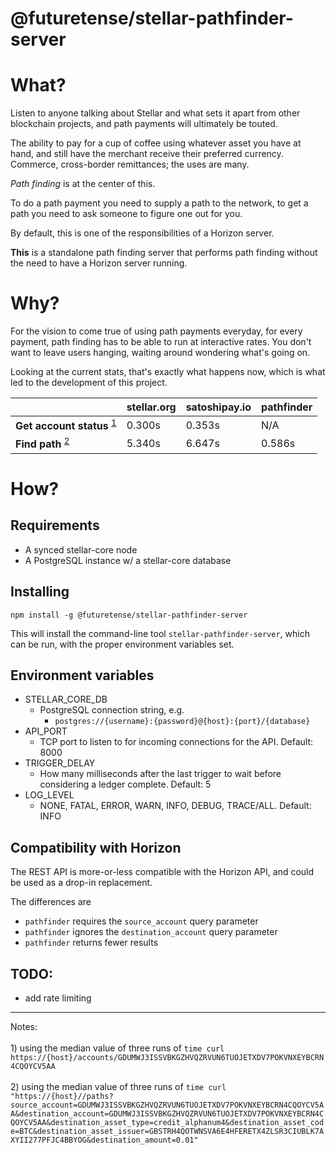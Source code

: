 # @futuretense/stellar-pathfinder-server

# What?

Listen to anyone talking about Stellar and what sets it apart from other blockchain projects,
and path payments will ultimately be touted.

The ability to pay for a cup of coffee using whatever asset you have at hand, and still have the merchant receive their preferred currency. 
Commerce, cross-border remittances; the uses are many.

*Path finding* is at the center of this.

To do a path payment you need to supply a path to the network, to get a path you need to ask someone to figure one out for you.

By default, this is one of the responsibilities of a Horizon server.

**This** is a standalone path finding server that performs path finding without the need to have a Horizon server running.

# Why?

For the vision to come true of using path payments everyday, for every payment, path finding has to be able to run at interactive rates.
You don't want to leave users hanging, waiting around wondering what's going on.

Looking at the current stats, that's exactly what happens now, which is what led to the development of this project.

|       | stellar.org |  satoshipay.io | pathfinder |
|-------|-------------|----------------|------------|
|**Get account status** <sup>[1](#note1)</sup>  |  0.300s     |     0.353s     |     N/A    |
|**Find path** <sup>[2](#note2)</sup>  |  5.340s     |     6.647s     |    0.586s  |


# How?

## Requirements

* A synced stellar-core node
* A PostgreSQL instance w/ a stellar-core database

## Installing

```
npm install -g @futuretense/stellar-pathfinder-server
```

This will install the command-line tool `stellar-pathfinder-server`, which can be run, with the proper environment variables set.

## Environment variables

* STELLAR_CORE_DB
    - PostgreSQL connection string, e.g.
        * `postgres://{username}:{password}@{host}:{port}/{database}`
* API_PORT
    - TCP port to listen to for incoming connections for the API. Default: 8000
* TRIGGER_DELAY
    - How many milliseconds after the last trigger to wait before considering a ledger complete. Default: 5
* LOG_LEVEL
    - NONE, FATAL, ERROR, WARN, INFO, DEBUG, TRACE/ALL. Default: INFO

## Compatibility with Horizon

The REST API is more-or-less compatible with the Horizon API, and could be used as a drop-in replacement.

The differences are

* `pathfinder` requires the `source_account` query parameter
* `pathfinder` ignores the `destination_account` query parameter
* `pathfinder` returns fewer results

## TODO:

* add rate limiting

---

Notes:<br>
<br><a name="note1"> 1) using the median value of three runs of `time curl https://{host}/accounts/GDUMWJ3ISSVBKGZHVQZRVUN6TUOJETXDV7POKVNXEYBCRN4CQOYCV5AA`</a><br>
<br><a name="note2"> 2) using the median value of three runs of `time curl "https://{host}//paths?source_account=GDUMWJ3ISSVBKGZHVQZRVUN6TUOJETXDV7POKVNXEYBCRN4CQOYCV5AA&destination_account=GDUMWJ3ISSVBKGZHVQZRVUN6TUOJETXDV7POKVNXEYBCRN4CQOYCV5AA&destination_asset_type=credit_alphanum4&destination_asset_code=BTC&destination_asset_issuer=GBSTRH4QOTWNSVA6E4HFERETX4ZLSR3CIUBLK7AXYII277PFJC4BBYOG&destination_amount=0.01"`</a><br>
